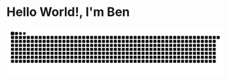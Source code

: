 
# Hello World!, I'm Ben


<picture>
  <source media="(prefers-color-scheme: dark)" srcset="https://github.com/Benzauber/Benzauber/blob/27dc92672c91da0168ab57fdcd3ded45a381171e/github-snake-dark.svg" />
  <source media="(prefers-color-scheme: light)" srcset="https://github.com/Benzauber/Benzauber/blob/27dc92672c91da0168ab57fdcd3ded45a381171e/github-snake.svg" />
  <img alt="github-snake" src="https://github.com/Benzauber/Benzauber/blob/27dc92672c91da0168ab57fdcd3ded45a381171e/github-snake.svg" />
</picture>
